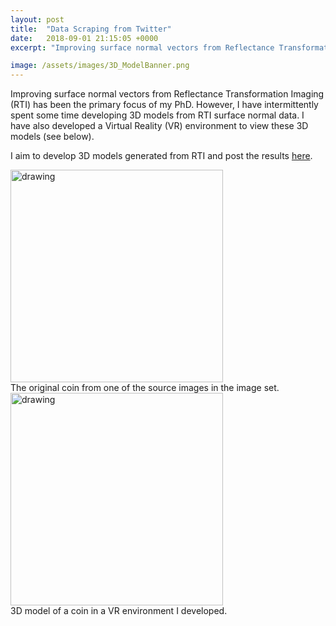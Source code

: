 ```yaml
---
layout: post
title:  "Data Scraping from Twitter"
date:   2018-09-01 21:15:05 +0000
excerpt: "Improving surface normal vectors from Reflectance Transformation Imaging (RTI) has been the primary focus of my PhD. However, I have intermittently spent some time developing 3D models"

image: /assets/images/3D_ModelBanner.png
---
```

Improving surface normal vectors from Reflectance Transformation Imaging (RTI) has been the primary focus of my PhD. 
However, I have intermittently spent some time developing 3D models from RTI surface normal data.
I have also developed a Virtual Reality (VR) environment to view these 3D models (see below).

I aim to develop 3D models generated from RTI and post the results [here][models-link].


<div class="center">
<img src="/assets/images/IMG_0817a.png" alt="drawing" width="340" />
</div>

<div class="center">
The original coin from one of the source images in the image set.
</div>

<div class="center">
<img src="/assets/images/3D_coin.gif" alt="drawing" width="340" />
</div>

 <div class="center">
3D model of a coin in a VR environment I developed.
</div>



[models-link]: https://sketchfab.com/MatthewMcGuigan

